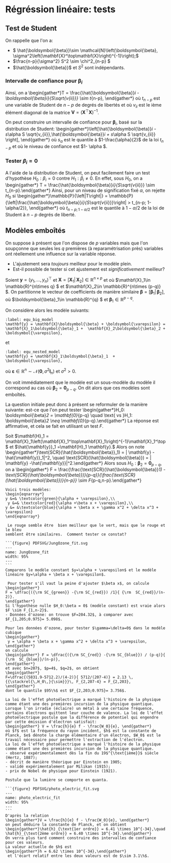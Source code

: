 # Régréssion linéaire: tests

## Test de Student

On rappelle que l'on a:
- $ \hat{\boldsymbol{\beta}}\sim \mathcal{N}\left(\boldsymbol{\beta}, \sigma^2\left(\mathbf{X}^\top\mathbf{X}\right)^{-1}\right);$
- $\frac{n-p}{\sigma^2}  S^2 \sim \chi^2_{n-p} $
- $\hat{\boldsymbol{\beta}}$ et $S^2$ sont indépendants.


### Intervalle de confiance pour  $\boldsymbol{\beta}_i$

Ainsi, on a
\begin{gather*}T = \frac{\hat{\boldsymbol{\beta}}_i - \boldsymbol{\beta}_i}{S\sqrt{v_{ii}}} \sim t_{n-p}, \end{gather*}
où $t_{n-p}$ est une variable de Student de $n-p$ de degrés de libertés et où $v_{ii}$ est le ième élément diagonal de la matrice $\mathbf{V} = (\mathbf{X}^\top \mathbf{X})^{-1}$.

On peut construire un intervalle de confiance pour $\boldsymbol{\beta}_i$, basé sur la distribution de Student:
\begin{gather*}\left[\hat{\boldsymbol{\beta}}_i - s_\alpha S \sqrt{v_{ii}},\hat{\boldsymbol{\beta}}_i + s_\alpha S \sqrt{v_{ii}} \right], \end{gather*}
où $s_\alpha$ est le quantile à $1-\frac{\alpha}{2}$ de la loi $t_{n-p}$ et où le niveau de confiance est $1- \alpha $.

### Tester $\beta_i = 0$

A l'aide de la distribution de Student, on peut facilement faire un test d'hypothèse
$H_0: \beta_i = 0$ contre $H_1: \beta_i \neq 0$. En effet, sous $H_0$, on a
\begin{gather*} T = \frac{\hat{\boldsymbol{\beta}}_i}{S\sqrt{v_{ii}}} \sim t_{n-p}.\end{gather*}
Ainsi, pour un niveau de signification fixé $\alpha$, on rejette $H_0$ si 
\begin{gather*}\mathbb{P}{\left|T\right|} = \mathbb{P}{\left|\frac{\hat{\boldsymbol{\beta}}_i}{S\sqrt{v_{ii}}}\right| > t_{n-p; 1-\alpha/2}}, \end{gather*}
où $t_{n-p; 1-\alpha/2}$ est le quantile  à $1-\alpha/2$ de la loi de Student à $n-p$ degrés de liberté.

## Modèles emboîtés

On suppose à présent que l'on dispose de $p$ variables mais que l'on soupçonne que seules les $q$ premières (à reparamétrisation près) variables ont réellement une influence sur la variable réponse. 
- L'ajustement sera *toujours* meilleur pour le modèle plein. 
- Est-il possible de tester si cet ajustement est *significativement* meilleur?

Soient $\mathbf{y} = (y_1,\dots, y_n)^\top$ et 
$\mathbf{X} = 
\left[
\mathbf{X}_1
\left| \right. 
\,
\mathbf{X}_2
\right] \in \mathbb{R}^{n\times p}$ et où $\mathbf{X}_1\in \mathbb{R}^{n\times q} $ et $\mathbf{X}_2\in \mathbb{R}^{n\times (p-q)} $. 
On partitionne le vecteur de coefficients de manière similaire
$\boldsymbol{\beta} = 
\left[
\boldsymbol{\beta}_1
\left| \right. 
\,
\boldsymbol{\beta}_2
\right]$, 
où $\boldsymbol{\beta}_1\in \mathbb{R}^{q} $ et $\boldsymbol{\beta}_1\in \mathbb{R}^{p-q}$.

On considère alors les modèle suivants:
```{math}
:label: equ_big_model
\mathbf{y} = \mathbf{X}\boldsymbol{\beta} + \boldsymbol{\varepsilon} = \mathbf{X}_1\boldsymbol{\beta}_1 +  \mathbf{X}_2\boldsymbol{\beta}_2 + \boldsymbol{\varepsilon}, 
```
et
```{math}
:label: equ_nested_model
\mathbf{y} = \mathbf{X}_1\boldsymbol{\beta}_1  + \boldsymbol{\varepsilon},
```
où $\boldsymbol{\varepsilon}\in \mathbb{R}^n \sim\mathcal{N}(\mathbf{0}, \sigma^2 \mathbf{I}_n)$ et $\sigma^2 >0$.

On voit immédiatement que le modèle [](equ_nested_model) est un sous-modèle du modèle [](equ_big_model) il correspond au cas où $\boldsymbol{\beta}_2 = \mathbf{0}_{p-q}$. On dit alors que ces modèles sont emboîtés.

La question initiale peut donc à présent se reformuler de la manière suivante: est-ce que l'on peut tester
\begin{gather*}H_0: \boldsymbol{\beta}_2 = \mathbf{0}_{p-q} \quad \text{ vs }H_1: \boldsymbol{\beta}_2 \neq \mathbf{0}_{p-q}.\end{gather*}
La réponse est affirmative, et cela se fait en utilisant un test $F$.

Soit $\mathbf{H}_1   =
 \mathbf{X}_1\left(\mathbf{X}_1^\top\mathbf{X}_1\right)^{-1}\mathbf{X}_1^\top
$ et 
$\hat{\mathbf{y}}_1 =\mathbf{H}_1 \mathbf{y}.$
Alors on note 
\begin{gather*}\text{SCR}(\hat{\boldsymbol{\beta}}_1) = \| \mathbf{y} -\hat{\mathbf{y}}_1\|^2, \quad \text{SCR}(\hat{\boldsymbol{\beta}}) = \| \mathbf{y} -\hat{\mathbf{y}}\|^2.\end{gather*}
Alors sous $H_0: \boldsymbol{\beta}_2 = \mathbf{0}_{p-q}$, on a
\begin{gather*} F =  \frac{\frac{\text{SCR}(\hat{\boldsymbol{\beta}}_1) - \text{SCR}(\hat{\boldsymbol{\beta}})}{p-q}}{\frac{\text{SCR}(\hat{\boldsymbol{\beta}})}{n-p}} \sim F_{p-q,n-p}.\end{gather*}

````{prf:example} Les données d'Ozone
Voici trois modèles:
\begin{eqnarray*}
y &=& \textcolor{green}{\alpha + \varepsilon},\\
 y &=& \textcolor{red}{\alpha +\beta x + \varepsilon},\\
y &= &\textcolor{blue}{\alpha + \beta x + \gamma x^2 + \delta x^3 + \varepsilon}
\end{eqnarray*}

 Le rouge semble être  bien meilleur que le vert, mais que le rouge et le bleu 
semblent être similaires.  Comment tester ce constat?

```{figure} PDFSVG/JungOzone_fit.svg
---
name: JungOzone_fit
width: 95%
---
```
Comparons le modèle constant $y=\alpha + \varepsilon$ et le modèle linéaire $y=\alpha + \beta x + \varepsilon$.

 Pour tester s'il vaut la peine d'ajouter $\beta x$, on calcule 
\begin{gather*}
F = \dfrac{({\rm SC_{green}} -{\rm SC_{red}}) /1}{ {\rm  SC_{red}}/(n-2)}.
\end{gather*}
Si l'hypothèse nulle $H_0:\beta = 0$ (modèle constant) est vraie alors $F \sim F_{1,n-2}$.
- Données d'ozone: on trouve $F=204.32$, à comparer avec $F_{1,205;0.975}= 5.098$.  

Pour les données d'ozone, pour tester $\gamma=\delta=0$ dans le modèle cubique
\begin{gather*}
 y = \alpha + \beta x + \gamma x^2 + \delta x^3 + \varepsilon,
\end{gather*}
on calcule
\begin{gather*} F = \dfrac{({\rm SC_{red}} -{\rm SC_{blue}}) / (p-q)}{ {\rm  SC_{blue}}/(n-p)},
\end{gather*}
et avec $n=207$, $p=4$, $q=2$, on obtient 
\begin{gather*}
F=\dfrac{(5831.9-5712.2)/(4-2)}{ 5712/(207-4)} = 2.13 \,{{\stackrel{\,H_0\,}{\sim}}}\, F_{2,207-4} = F_{2,203},
\end{gather*}
dont le quantile $95\%$ est $F_{2,203;0.975}= 3.756$. 
````

````{prf:example} L'effet photoélectrique
La loi de l'effet photoélectrique a marqué l'histoire de la physique comme étant une des premières incursion de la physique quantique. Lorsque l'on irradie (éclaire) un métal à une certaine fréquence, certains électrons quittent leur couche de valence. La loi de l'effet photoélectrique postule que la différence de potentiel qui engendre par cette émission d'électron satisfait:
\begin{gather*} V = \frac{h}{e} f - \frac{W_0}{e}, \end{gather*}
où $f$ est la fréquence du rayon incident, $h$ est la constante de Planck, $e$ dénote la charge élémentaire d'un électron, $W_0$ est le travail nécessaire pour permettre l'extraction de l'électron.
La loi de l'effet photoélectrique a marqué l'histoire de la physique comme étant une des premières incursion de la physique quantique.
- observé expérimentalement dès la fin du 19$^{\text{ième}}$ siècle (Hertz, 1887);
- décrit de manière théorique par Einstein en 1905;
- validé expérimentalement par Milikan (1915);
- prix de Nobel de physique pour Einstein (1921).

Postule que la lumière se comporte en quanta.

```{figure} PDFSVG/photo_electric_fit.svg
---
name: photo_electric_fit
width: 95%
---
```
D'après la relation
\begin{gather*}V = \frac{h}{e} f - \frac{W_0}{e}, \end{gather*}
on peut déduire la constante de Planck, et on obtient
\begin{gather*}\hat{h}_{\text{1er ordre}} = 6.41 \times 10^{-34},\quad \hat{h}_{\text{2ème ordre}} = 6.40 \times 10^{-34}.\end{gather*}
On verra plus tard comment construire des intervalles de confiance pour ces valeurs.
La valeur actuelle de $h$ est
\begin{gather*}h = 6.62 \times 10^{-34},\end{gather*}
 et l'écart relatif entre les deux valeurs est de $\sim 3.1\%$.
````
